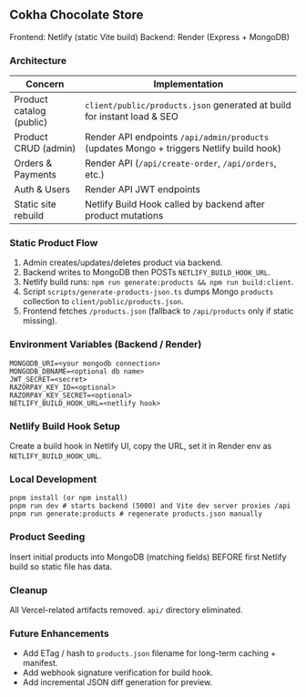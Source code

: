 ## Cokha Chocolate Store

Frontend: Netlify (static Vite build)
Backend: Render (Express + MongoDB)

### Architecture
| Concern | Implementation |
|---------|----------------|
| Product catalog (public) | `client/public/products.json` generated at build for instant load & SEO |
| Product CRUD (admin) | Render API endpoints `/api/admin/products` (updates Mongo + triggers Netlify build hook) |
| Orders & Payments | Render API (`/api/create-order`, `/api/orders`, etc.) |
| Auth & Users | Render API JWT endpoints |
| Static site rebuild | Netlify Build Hook called by backend after product mutations |

### Static Product Flow
1. Admin creates/updates/deletes product via backend.
2. Backend writes to MongoDB then POSTs `NETLIFY_BUILD_HOOK_URL`.
3. Netlify build runs: `npm run generate:products && npm run build:client`.
4. Script `scripts/generate-products-json.ts` dumps Mongo `products` collection to `client/public/products.json`.
5. Frontend fetches `/products.json` (fallback to `/api/products` only if static missing).

### Environment Variables (Backend / Render)
```
MONGODB_URI=<your mongodb connection>
MONGODB_DBNAME=<optional db name>
JWT_SECRET=<secret>
RAZORPAY_KEY_ID=<optional>
RAZORPAY_KEY_SECRET=<optional>
NETLIFY_BUILD_HOOK_URL=<netlify hook>
```

### Netlify Build Hook Setup
Create a build hook in Netlify UI, copy the URL, set it in Render env as `NETLIFY_BUILD_HOOK_URL`.

### Local Development
```
pnpm install (or npm install)
pnpm run dev # starts backend (5000) and Vite dev server proxies /api
pnpm run generate:products # regenerate products.json manually
```

### Product Seeding
Insert initial products into MongoDB (matching fields) BEFORE first Netlify build so static file has data.

### Cleanup
All Vercel-related artifacts removed. `api/` directory eliminated.

### Future Enhancements
- Add ETag / hash to `products.json` filename for long-term caching + manifest.
- Add webhook signature verification for build hook.
- Add incremental JSON diff generation for preview.
